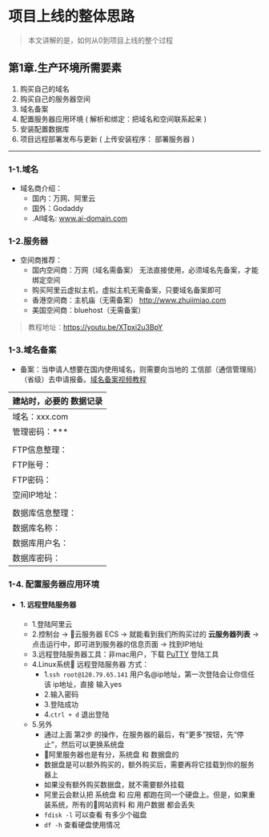 
# 项目上线的整体思路

> 本文讲解的是，如何从0到项目上线的整个过程

## 第1章.生产环境所需要素
1. 购买自己的域名
2. 购买自己的服务器空间
3. 域名备案
4. 配置服务器应用环境 ( 解析和绑定：把域名和空间联系起来 )
5. 安装配置数据库
6. 项目远程部署发布与更新 ( 上传安装程序： 部署服务器 )

----
### 1-1.域名
- 域名商介绍：
    - 国内：万网、阿里云
    - 国外：Godaddy
    - .AI域名: www.ai-domain.com

### 1-2.服务器
- 空间商推荐：
    - 国内空间商：万网（域名需备案）   无法直接使用，必须域名先备案，才能绑定空间
    - 购买阿里云虚拟主机，虚拟主机无需备案，只要域名备案即可
    - 香港空间商：主机庙（无需备案）	http://www.zhujimiao.com
    - 美国空间商：bluehost（无需备案）

> 教程地址：https://youtu.be/XTpxi2u3BpY

### 1-3.域名备案
- 备案：当申请人想要在国内使用域名，则需要向当地的 工信部（通信管理局）（省级）去申请报备。[域名备案视频教程](https://youtu.be/s1MwJk_9mqo)

|建站时，必要的 **数据记录**|
| :----------- |
|域名：xxx.com|
|管理密码：***|
||
|FTP信息整理：|
|FTP账号：|
|FTP密码：|
|空间IP地址：|
||
|数据库信息整理：|
|数据库名称：|
|数据库用户名：|
|数据库密码：|

### 1-4. 配置服务器应用环境
- #### 1. 远程登陆服务器
    - 1.登陆阿里云
    - 2.控制台 -> 云服务器 ECS -> 就能看到我们所购买过的 **云服务器列表** -> 点击运行中，即可进到服务器的信息页面 -> 找到IP地址
    - 3.远程登陆服务器工具：非mac用户，下载 [PuTTY](https://putty.org/) 登陆工具
    - 4.Linux系统 远程登陆服务器 方式：
        - 1.```ssh root@120.79.65.141``` 用户名@ip地址，第一次登陆会让你信任该 ip地址，直接 输入yes
        - 2.输入密码
        - 3.登陆成功
        - 4.```ctrl + d``` 退出登陆
    - 5.另外
        - 通过上面 第2步 的操作，在服务器的最后，有“更多”按钮，先“停止”，然后可以更换系统盘
        - 阿里服务器也是有分，系统盘 和 数据盘的
        - 数据盘是可以额外购买的，额外购买后，需要再将它挂载到你的服务器上
        - 如果没有额外购买数据盘，就不需要额外挂载
        - 阿里云会默认把 系统盘 和 应用 都跑在同一个硬盘上。但是，如果重装系统，所有的网站资料 和 用户数据 都会丢失
        - ```fdisk -l``` 可以查看 有多少个磁盘
        - ```df -h``` 查看硬盘使用情况
